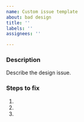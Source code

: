 ```yaml
---
name: Custom issue template
about: bad design
title: ''
labels: ''
assignees: ''

---
```


### Description
Describe the design issue.

### Steps to fix
1. 
2. 
3.
